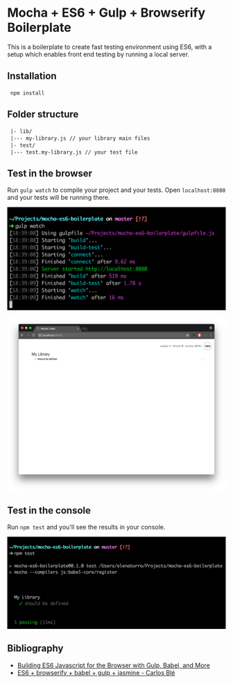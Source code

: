 # Mocha + ES6 + Gulp + Browserify Boilerplate

This is a boilerplate to create fast testing environment using ES6, with a setup which enables front end testing by running a local server.

## Installation

```
 npm install
```

## Folder structure

```
 |- lib/
 |--- my-library.js // your library main files
 |- test/
 |--- test.my-library.js // your test file
```

## Test in the browser

Run `gulp watch` to compile your project and your tests. Open `localhost:8080` and your tests will be running there.

![gulp-watch screenshot](/screenshots/screenshot-gulp-watch.png)

![mocha test screenshot](/screenshots/screenshot-browser.png)

## Test in the console

Run `npm test` and you'll see the results in your console.

![npm test screenshot](/screenshots/screenshot-npm-test.png)

## Bibliography

* [Building ES6 Javascript for the Browser with Gulp, Babel, and More](https://thesocietea.org/2016/01/building-es6-javascript-for-the-browser-with-gulp-babel-and-more/)
* [ES6 + browserify + babel + gulp + jasmine - Carlos Blé](http://www.carlosble.com/2015/09/es6-browserify-babel-gulp-jasmine/)
